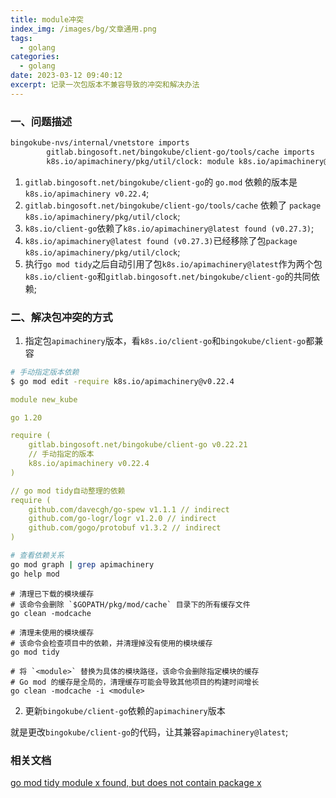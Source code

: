 ```yaml
---
title: module冲突
index_img: /images/bg/文章通用.png
tags:
  - golang
categories:
  - golang
date: 2023-03-12 09:40:12
excerpt: 记录一次包版本不兼容导致的冲突和解决办法
---
```


### 一、问题描述

``` bash
bingokube-nvs/internal/vnetstore imports
        gitlab.bingosoft.net/bingokube/client-go/tools/cache imports
        k8s.io/apimachinery/pkg/util/clock: module k8s.io/apimachinery@latest found (v0.27.3), but does not contain package k8s.io/apimachinery/pkg/util/clock
```

1. `gitlab.bingosoft.net/bingokube/client-go`的 `go.mod` 依赖的版本是`k8s.io/apimachinery v0.22.4`;
2. `gitlab.bingosoft.net/bingokube/client-go/tools/cache` 依赖了 `package k8s.io/apimachinery/pkg/util/clock`;
3. `k8s.io/client-go`依赖了`k8s.io/apimachinery@latest found (v0.27.3)`;
4. `k8s.io/apimachinery@latest found (v0.27.3)`已经移除了包`package k8s.io/apimachinery/pkg/util/clock`;
5. 执行`go mod tidy`之后自动引用了包`k8s.io/apimachinery@latest`作为两个包`k8s.io/client-go`和`gitlab.bingosoft.net/bingokube/client-go`的共同依赖;


### 二、解决包冲突的方式

1. 指定包`apimachinery`版本，看`k8s.io/client-go`和`bingokube/client-go`都兼容

``` bash
# 手动指定版本依赖
$ go mod edit -require k8s.io/apimachinery@v0.22.4
```


``` yml
module new_kube

go 1.20

require (
	gitlab.bingosoft.net/bingokube/client-go v0.22.21
    // 手动指定的版本
	k8s.io/apimachinery v0.22.4
)

// go mod tidy自动整理的依赖
require (
	github.com/davecgh/go-spew v1.1.1 // indirect
	github.com/go-logr/logr v1.2.0 // indirect
	github.com/gogo/protobuf v1.3.2 // indirect
)
```

``` bash
# 查看依赖关系
go mod graph | grep apimachinery
go help mod
``` 

```shell
# 清理已下载的模块缓存
# 该命令会删除 `$GOPATH/pkg/mod/cache` 目录下的所有缓存文件
go clean -modcache

# 清理未使用的模块缓存
# 该命令会检查项目中的依赖，并清理掉没有使用的模块缓存
go mod tidy

# 将 `<module>` 替换为具体的模块路径，该命令会删除指定模块的缓存
# Go mod 的缓存是全局的，清理缓存可能会导致其他项目的构建时间增长
go clean -modcache -i <module>
```

2. 更新`bingokube/client-go`依赖的`apimachinery`版本

就是更改`bingokube/client-go`的代码，让其兼容`apimachinery@latest`;


### 相关文档

[go mod tidy module x found, but does not contain package x](https://budougumi0617.github.io/2019/09/20/fix-go-mod-tidy-does-not-contain-package/)